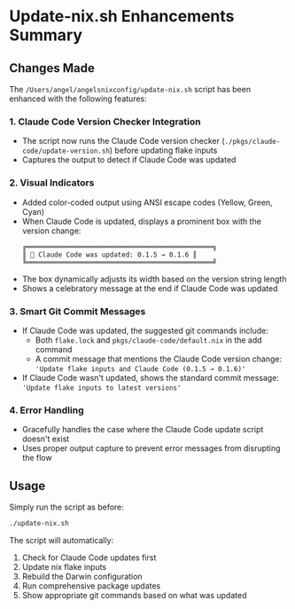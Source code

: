 # Update-nix.sh Enhancements Summary

## Changes Made

The `/Users/angel/angelsnixconfig/update-nix.sh` script has been enhanced with the following features:

### 1. Claude Code Version Checker Integration
- The script now runs the Claude Code version checker (`./pkgs/claude-code/update-version.sh`) before updating flake inputs
- Captures the output to detect if Claude Code was updated

### 2. Visual Indicators
- Added color-coded output using ANSI escape codes (Yellow, Green, Cyan)
- When Claude Code is updated, displays a prominent box with the version change:
  ```
  ╔═══════════════════════════════════════════════╗
  ║ 📌 Claude Code was updated: 0.1.5 → 0.1.6 ║
  ╚═══════════════════════════════════════════════╝
  ```
- The box dynamically adjusts its width based on the version string length
- Shows a celebratory message at the end if Claude Code was updated

### 3. Smart Git Commit Messages
- If Claude Code was updated, the suggested git commands include:
  - Both `flake.lock` and `pkgs/claude-code/default.nix` in the add command
  - A commit message that mentions the Claude Code version change: 
    `'Update flake inputs and Claude Code (0.1.5 → 0.1.6)'`
- If Claude Code wasn't updated, shows the standard commit message:
  `'Update flake inputs to latest versions'`

### 4. Error Handling
- Gracefully handles the case where the Claude Code update script doesn't exist
- Uses proper output capture to prevent error messages from disrupting the flow

## Usage

Simply run the script as before:
```bash
./update-nix.sh
```

The script will automatically:
1. Check for Claude Code updates first
2. Update nix flake inputs
3. Rebuild the Darwin configuration
4. Run comprehensive package updates
5. Show appropriate git commands based on what was updated
